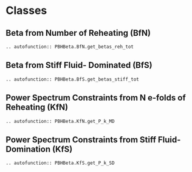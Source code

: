# Classes

## Beta from Number of Reheating (BfN)

```{eval-rst}
.. autofunction:: PBHBeta.BfN.get_betas_reh_tot
```


## Beta from Stiff Fluid- Dominated (BfS)

```{eval-rst}
.. autofunction:: PBHBeta.BfS.get_betas_stiff_tot
```


## Power Spectrum Constraints from N e-folds of Reheating   (KfN) 

```{eval-rst}
.. autofunction:: PBHBeta.KfN.get_P_k_MD
```

## Power Spectrum Constraints from Stiff Fluid-Domination (KfS) 

```{eval-rst}
.. autofunction:: PBHBeta.KfS.get_P_k_SD
```


